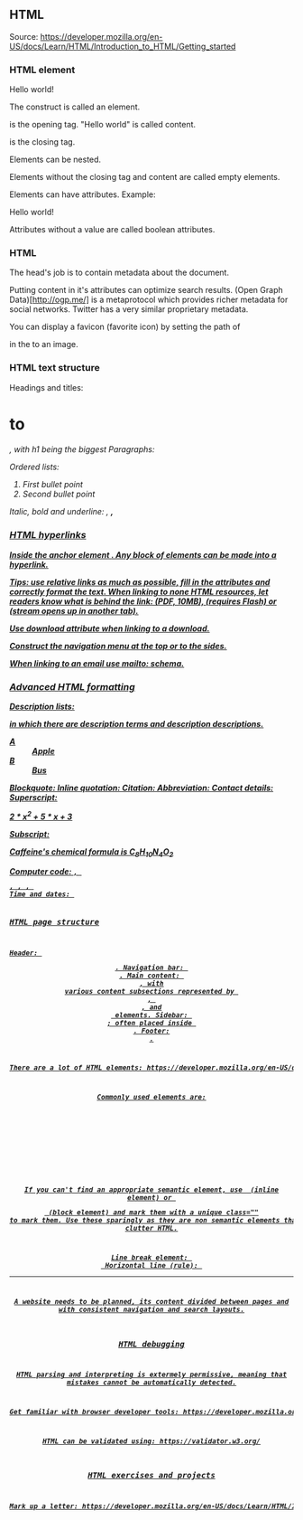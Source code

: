 ## HTML

Source: https://developer.mozilla.org/en-US/docs/Learn/HTML/Introduction_to_HTML/Getting_started

### HTML element

<p>Hello world!</p>

The construct is called an element.
<p> is the opening tag.
"Hello world" is called content.
</p> is the closing tag.

Elements can be nested.

Elements without the closing tag and content are called empty elements.

Elements can have attributes. Example: <p class="note">Hello world!</p>

Attributes without a value are called boolean attributes.

### HTML <head>

The head's job is to contain metadata about the document.

Putting content in it's attributes can optimize search results. (Open Graph 
Data)[http://ogp.me/] is a metaprotocol which provides richer metadata for social networks.
Twitter has a very similar proprietary metadata.

You can display a favicon (favorite icon) by setting the path of 
<link href=""> in the <head> to an image.

### HTML text structure

Headings and titles: <h1> to <h6>, with h1 being the biggest
Paragraphs: <p>
Ordered lists:
<ol>
  <li>First bullet point</li>
  <li>Second bullet point</li>
</ol>
Italic, bold and underline: <i>, <b>, <u>

### HTML hyperlinks

Inside the anchor element <a href="" title="">. Any block of elements can 
be made into a hyperlink.

Tips: use relative links as much as possible, fill in the attributes and 
correctly format the text. When linking to none HTML resources, let readers
know what is behind the link: (PDF, 10MB), (requires Flash) or 
(stream opens up in another tab).

Use download attribute when linking to a download.

Construct the navigation menu at the top or to the sides.

When linking to an email use mailto: schema.

### Advanced HTML formatting

Description lists: <dl> in which there are description terms and description descriptions.
<dl>
  <dt>A</dt>
  <dd>Apple</dd>
  <dt>B</dt>
  <dd>Bus</dd>
</dl>
Blockquote: 
Inline quotation:
Citation:
Abbreviation:
Contact details: <address>
Superscript: <p>2 * x<sup>2</sup> + 5 * x + 3 </p>
Subscript: <p>Caffeine's chemical formula is C<sub>8</sub>H<sub>10</sub>N<sub>4</sub>O<sub>2</sub></p>
Computer code: <code>, <pre>, <var>, <kbd>, <samp>
Time and dates: <time>

### HTML page structure

Header: <header>.
Navigation bar: <nav>.
Main content: <main>, with various content subsections represented by <article>, <section>, and <div> elements.
Sidebar: <aside>; often placed inside <main>.
Footer: <footer>.

There are a lot of HTML elements: https://developer.mozilla.org/en-US/docs/Web/HTML/Element

Commonly used elements are:
<main>
<article>
<section>
<aside>
<header>
<nav>
<footer>

If you can't find an appropriate semantic element, use <span> 
(inline element) or <div> (block element) and mark them with a unique 
class="" to mark them. Use these sparingly as they are non semantic 
elements that clutter HTML.

Line break element: <br>
Horizontal line (rule): <hr>

A website needs to be planned, its content divided between pages and with
consistent navigation and search layouts.

### HTML debugging

HTML parsing and interpreting is extermely permissive, meaning that 
mistakes cannot be automatically detected.

Get familiar with browser developer tools: https://developer.mozilla.org/en-US/docs/Learn/Common_questions/What_are_browser_developer_tools

HTML can be validated using: https://validator.w3.org/

### HTML exercises and projects

Mark up a letter: https://developer.mozilla.org/en-US/docs/Learn/HTML/Introduction_to_HTML/Marking_up_a_letter
